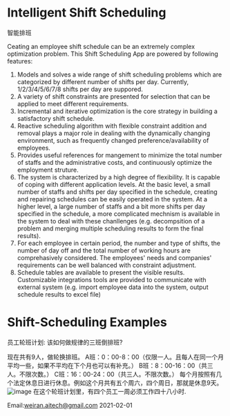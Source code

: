 
# Intelligent Shift Scheduling 
智能排班

Ceating an employee shift schedule can be an extremely complex optimization problem. This Shift Scheduling App are powered by following features:
1.  Models and solves a wide range of shift scheduling problems which are categorized by different number of shifts per day. Currently,  1/2/3/4/5/6/7/8 shifts per day are suppored.
2. A variety of shift constraints are presented for selection that can be applied to meet different requirements.
3. Incremental and iterative optimization is the core strategy in building a satisfactory shift schedule. 
4. Reactive scheduling algorithm with flexible constraint addition and removal plays a major role in dealing with the dynamically changing environment, such as frequently changed preference/availability of employees.
5. Provides useful references for mangement to minimize the total number of staffs and the administrative costs, and continuously optimize the employment struture.
6. The system is characterized by a high degree of flexibility. It is capable of coping with different application levels. At the basic level, a small number of staffs and shifts per day specified in the schedule, creating and repairing schedules can be easily operated in the system. At a higher level,  a large number of staffs and a bit more shifts per day specified in the schedule, a more complicated mechnism is available in the system to deal with these chanllenges (e.g. decompsition of a problem and merging multiple scheduling results to form the final results).
7. For each employee in certain period, the number and type of shifts, the number of day off and the total number of working hours are comprehasively considered. The employees' needs and companies' requirements can be well balanced with constraint adjustment.
8. Schedule tables are available to present the visible results. Customizable integrations tools are provided to communicate with external system (e.g. import employee data into the system, output schedule results to excel file)

# Shift-Scheduling Examples
员工轮班计划: 该如何做规律的三班倒排班?

现在共有9人，做轮换排班。
A班：0：00-8：00（仅限一人。且每人在同一个月平均一些，如果不平均在下个月也可以有补充。）
B班：8：00-16：00（共三人。不限次数。）
C班：16：00-24：00（共三人。不限次数。）
每个月按照有几个法定休息日进行休息。例如这个月共有五个周六，四个周日，那就是休息9天。
![image](https://user-images.githubusercontent.com/84350533/119012794-a5a1a800-b996-11eb-8254-cbe54cebc874.png)
在这个轮班计划里，有四个员工一周必须工作四十八小时.

Email:weiran.aitech@gmail.com 2021-02-01
